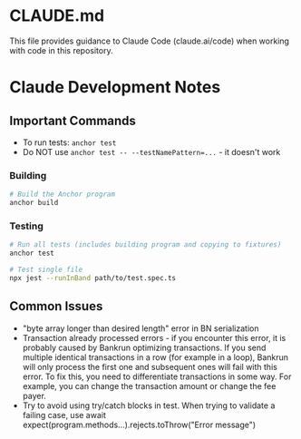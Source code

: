 # CLAUDE.md

This file provides guidance to Claude Code (claude.ai/code) when working with code in this repository.

# Claude Development Notes

## Important Commands

- To run tests: `anchor test`
- Do NOT use `anchor test -- --testNamePattern=...` - it doesn't work

### Building

```bash
# Build the Anchor program
anchor build
```

### Testing

```bash
# Run all tests (includes building program and copying to fixtures)
anchor test

# Test single file
npx jest --runInBand path/to/test.spec.ts
```

## Common Issues

- "byte array longer than desired length" error in BN serialization
- Transaction already processed errors - if you encounter this error, it is probably caused by Bankrun optimizing
  transactions. If you send multiple identical transactions in a row (for example in a loop), Bankrun will only
  process the first one and subsequent ones will fail with this error. To fix this, you need to differentiate
  transactions in some way. For example, you can change the transaction amount or change the fee payer.
- Try to avoid using try/catch blocks in test. When trying to validate a failing case, use
  await expect(program.methods...).rejects.toThrow("Error message")